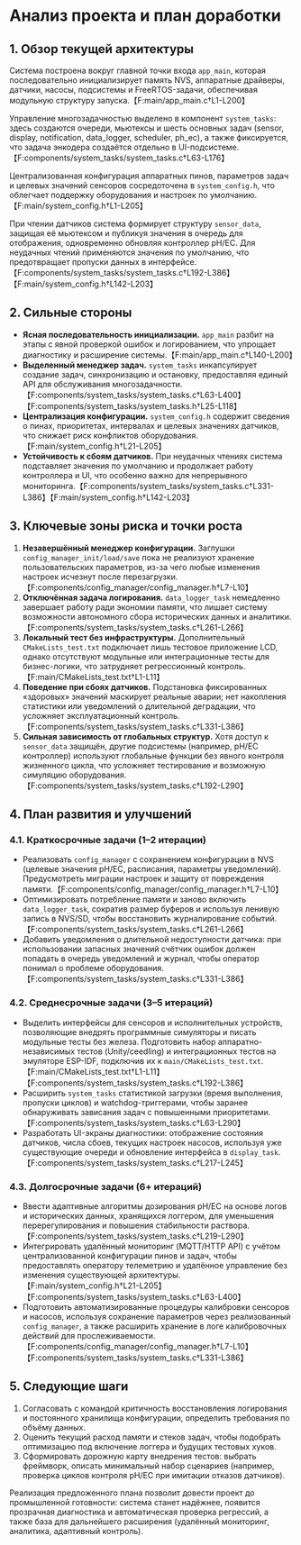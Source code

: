 # Анализ проекта и план доработки

## 1. Обзор текущей архитектуры

Система построена вокруг главной точки входа `app_main`, которая последовательно инициализирует память NVS, аппаратные драйверы, датчики, насосы, подсистемы и FreeRTOS-задачи, обеспечивая модульную структуру запуска.【F:main/app_main.c†L1-L200】

Управление многозадачностью выделено в компонент `system_tasks`: здесь создаются очереди, мьютексы и шесть основных задач (sensor, display, notification, data_logger, scheduler, ph_ec), а также фиксируется, что задача энкодера создаётся отдельно в UI-подсистеме.【F:components/system_tasks/system_tasks.c†L63-L176】

Централизованная конфигурация аппаратных пинов, параметров задач и целевых значений сенсоров сосредоточена в `system_config.h`, что облегчает поддержку оборудования и настроек по умолчанию.【F:main/system_config.h†L1-L205】

При чтении датчиков система формирует структуру `sensor_data`, защищая её мьютексом и публикуя значения в очередь для отображения, одновременно обновляя контроллер pH/EC. Для неудачных чтений применяются значения по умолчанию, что предотвращает пропуски данных в интерфейсе.【F:components/system_tasks/system_tasks.c†L192-L386】【F:main/system_config.h†L142-L203】

## 2. Сильные стороны

- **Ясная последовательность инициализации.** `app_main` разбит на этапы с явной проверкой ошибок и логированием, что упрощает диагностику и расширение системы.【F:main/app_main.c†L140-L200】
- **Выделенный менеджер задач.** `system_tasks` инкапсулирует создание задач, синхронизацию и остановку, предоставляя единый API для обслуживания многозадачности.【F:components/system_tasks/system_tasks.c†L63-L400】【F:components/system_tasks/system_tasks.h†L25-L118】
- **Централизация конфигурации.** `system_config.h` содержит сведения о пинах, приоритетах, интервалах и целевых значениях датчиков, что снижает риск конфликтов оборудования.【F:main/system_config.h†L21-L205】
- **Устойчивость к сбоям датчиков.** При неудачных чтениях система подставляет значения по умолчанию и продолжает работу контроллера и UI, что особенно важно для непрерывного мониторинга.【F:components/system_tasks/system_tasks.c†L331-L386】【F:main/system_config.h†L142-L203】

## 3. Ключевые зоны риска и точки роста

1. **Незавершённый менеджер конфигурации.** Заглушки `config_manager_init/load/save` пока не реализуют хранение пользовательских параметров, из-за чего любые изменения настроек исчезнут после перезагрузки.【F:components/config_manager/config_manager.h†L7-L10】
2. **Отключённая задача логирования.** `data_logger_task` немедленно завершает работу ради экономии памяти, что лишает систему возможности автономного сбора исторических данных и аналитики.【F:components/system_tasks/system_tasks.c†L261-L266】
3. **Локальный тест без инфраструктуры.** Дополнительный `CMakeLists_test.txt` подключает лишь тестовое приложение LCD, однако отсутствуют модульные или интеграционные тесты для бизнес-логики, что затрудняет регрессионный контроль.【F:main/CMakeLists_test.txt†L1-L11】
4. **Поведение при сбоях датчиков.** Подстановка фиксированных «здоровых» значений маскирует реальные аварии; нет накопления статистики или уведомлений о длительной деградации, что усложняет эксплуатационный контроль.【F:components/system_tasks/system_tasks.c†L331-L386】
5. **Сильная зависимость от глобальных структур.** Хотя доступ к `sensor_data` защищён, другие подсистемы (например, pH/EC контроллер) используют глобальные функции без явного контроля жизненного цикла, что усложняет тестирование и возможную симуляцию оборудования.【F:components/system_tasks/system_tasks.c†L192-L290】

## 4. План развития и улучшений

### 4.1. Краткосрочные задачи (1–2 итерации)
- Реализовать `config_manager` с сохранением конфигурации в NVS (целевые значения pH/EC, расписания, параметры уведомлений). Предусмотреть миграции настроек и защиту от повреждения памяти.【F:components/config_manager/config_manager.h†L7-L10】
- Оптимизировать потребление памяти и заново включить `data_logger_task`, сократив размер буферов и используя ленивую запись в NVS/SD, чтобы восстановить журналирование событий.【F:components/system_tasks/system_tasks.c†L261-L266】
- Добавить уведомления о длительной недоступности датчика: при использовании запасных значений счётчик ошибок должен попадать в очередь уведомлений и журнал, чтобы оператор понимал о проблеме оборудования.【F:components/system_tasks/system_tasks.c†L331-L386】

### 4.2. Среднесрочные задачи (3–5 итераций)
- Выделить интерфейсы для сенсоров и исполнительных устройств, позволяющие внедрять программные симуляторы и писать модульные тесты без железа. Подготовить набор аппаратно-независимых тестов (Unity/ceedling) и интеграционных тестов на эмуляторе ESP-IDF, подключив их к `main/CMakeLists_test.txt`.【F:main/CMakeLists_test.txt†L1-L11】【F:components/system_tasks/system_tasks.c†L192-L386】
- Расширить `system_tasks` статистикой загрузки (время выполнения, пропуски циклов) и watchdog-триггерами, чтобы заранее обнаруживать зависания задач с повышенными приоритетами.【F:components/system_tasks/system_tasks.c†L63-L290】
- Разработать UI-экраны диагностики: отображение состояния датчиков, числа сбоев, текущих настроек насосов, используя уже существующие очереди и обновление интерфейса в `display_task`.【F:components/system_tasks/system_tasks.c†L217-L245】

### 4.3. Долгосрочные задачи (6+ итераций)
- Ввести адаптивные алгоритмы дозирования pH/EC на основе логов и исторических данных, хранящихся логгером, для уменьшения перерегулирования и повышения стабильности раствора.【F:components/system_tasks/system_tasks.c†L219-L290】
- Интегрировать удалённый мониторинг (MQTT/HTTP API) с учётом централизованной конфигурации пинов и задач, чтобы предоставлять оператору телеметрию и удалённое управление без изменения существующей архитектуры.【F:main/system_config.h†L21-L205】【F:components/system_tasks/system_tasks.c†L63-L400】
- Подготовить автоматизированные процедуры калибровки сенсоров и насосов, используя сохранение параметров через реализованный `config_manager`, а также расширить хранение в логе калибровочных действий для прослеживаемости.【F:components/config_manager/config_manager.h†L7-L10】【F:components/system_tasks/system_tasks.c†L331-L386】

## 5. Следующие шаги

1. Согласовать с командой критичность восстановления логирования и постоянного хранилища конфигурации, определить требования по объёму данных.
2. Оценить текущий расход памяти и стеков задач, чтобы подобрать оптимизацию под включение логгера и будущих тестовых хуков.
3. Сформировать дорожную карту внедрения тестов: выбрать фреймворк, описать минимальный набор сценариев (например, проверка циклов контроля pH/EC при имитации отказов датчиков).

Реализация предложенного плана позволит довести проект до промышленной готовности: система станет надёжнее, появится прозрачная диагностика и автоматическая проверка регрессий, а также база для дальнейшего расширения (удалённый мониторинг, аналитика, адаптивный контроль).
